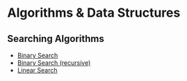 # Algorithms &amp; Data Structures

## Searching Algorithms
* [Binary Search](../../tree/master/algorithms/searching/binary/)
* [Binary Search (recursive)](../../tree/master/algorithms/searching/recursive/binary/)
* [Linear Search](../../tree/master/algorithms/searching/linear/)
